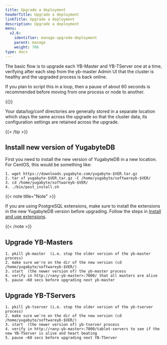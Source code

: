 ```yaml
---
title: Upgrade a deployment
headerTitle: Upgrade a deployment
linkTitle: Upgrade a deployment
description: Upgrade a deployment
menu:
  v2.6:
    identifier: manage-upgrade-deployment
    parent: manage
    weight: 706
type: docs
---
```


The basic flow is to upgrade each YB-Master and YB-TServer one at a time, verifying after each step from the yb-master Admin UI that the cluster is healthy and the upgraded process is back online.

If you plan to script this in a loop, then a pause of about 60 seconds is recommended before moving from one process or node to another.

{{<tip title="Preserving data and cluster configuration across upgrades" >}}

Your data/log/conf directories are generally stored in a separate location which stays the same across the upgrade so that the cluster data, its configuration settings are retained across the upgrade.

{{< /tip >}}

## Install new version of YugabyteDB

First you need to install the new version of YugabyteDB in a new location.
For CentOS, this would be something like:

```
1. wget https://downloads.yugabyte.com/yugabyte-$VER.tar.gz
2. tar xf yugabyte-$VER.tar.gz -C /home/yugabyte/softwareyb-$VER/
3. cd /home/yugabyte/softwareyb-$VER/
4. ./bin/post_install.sh
```


{{< note title="Note" >}}

If you are using PostgreSQL extensions, make sure to install the extensions in the new YugabyteDB version before upgrading. Follow the steps in [Install and use extensions](../../api/ysql/extensions).

{{< /note >}}

## Upgrade YB-Masters

```
1. pkill yb-master  (i.e. stop the older version of the yb-master process)
2. make sure we're on the dir of the new version (cd /home/yugabyte/softwareyb-$VER/)
3. start  (the newer version of) the yb-master process
4. verify in http://<any-yb-master>:7000/ that all masters are alive
5. pause ~60 secs before upgrading next yb-master
```

## Upgrade YB-TServers

```
1. pkill yb-tserver (i.e. stop the older version of the yb-tserver process)
2. make sure we're on the dir of the new version (cd /home/yugabyte/softwareyb-$VER/)
3. start  (the newer version of) yb-tserver process
4. verify in http://<any-yb-master>:7000/tablet-servers to see if the new YB-TServer is alive and heart beating
5. pause ~60 secs before upgrading next YB-TServer
```
